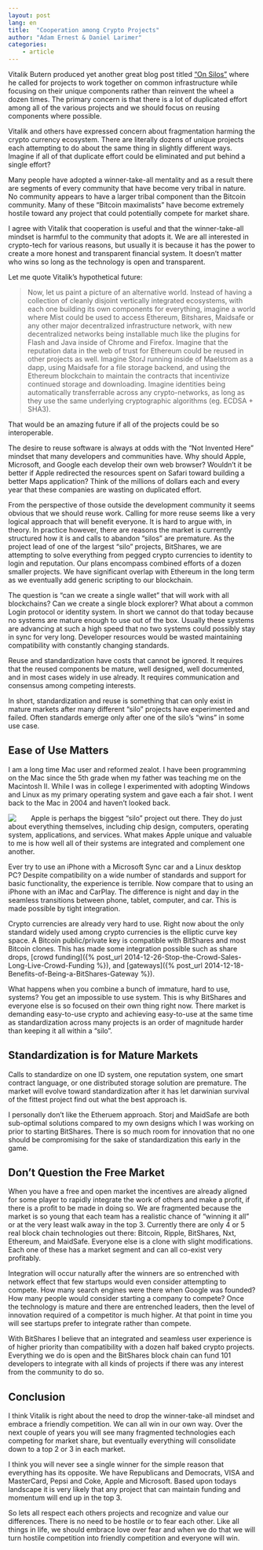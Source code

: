 ```yaml
---
layout: post
lang: en
title:  "Cooperation among Crypto Projects"
author: "Adam Ernest & Daniel Larimer"
categories: 
    - article
---
```


Vitalik Butern produced yet another great blog post titled [“On Silos”](https://blog.ethereum.org/2014/12/31/silos/) where he called for projects to work together on common infrastructure while focusing on their unique components rather than reinvent the wheel a dozen times.   The primary concern is that there is a lot of duplicated effort among all of the various projects and we should focus on reusing components where possible.

Vitalik and others have expressed concern about fragmentation harming the crypto currency ecosystem.  There are literally dozens of unique projects each attempting to do about the same thing in slightly different ways.   Imagine if all of that duplicate effort could be eliminated and put behind a single effort?  

Many people have adopted a winner-take-all mentality and as a result there are segments of every community that have become very tribal in nature.   No community appears to have a larger tribal component than the Bitcoin community.  Many of these “Bitcoin maximalists” have become extremely hostile toward any project that could potentially compete for market share.   

I agree with Vitalik that cooperation is useful and that the winner-take-all mindset is harmful to the community that adopts it.   We are all interested in crypto-tech for various reasons, but usually it is because it has the power to create a more honest and transparent financial system.  It doesn’t matter who wins so long as the technology is open and transparent.  

Let me quote Vitalik’s hypothetical future: 

> Now, let us paint a picture of an alternative world. Instead of having a collection of cleanly disjoint vertically integrated ecosystems, with each one building its own components for everything, imagine a world where Mist could be used to access Ethereum, Bitshares, Maidsafe or any other major decentralized infrastructure network, with new decentralized networks being installable much like the plugins for Flash and Java inside of Chrome and Firefox. Imagine that the reputation data in the web of trust for Ethereum could be reused in other projects as well. Imagine StorJ running inside of Maelstrom as a dapp, using Maidsafe for a file storage backend, and using the Ethereum blockchain to maintain the contracts that incentivize continued storage and downloading. Imagine identities being automatically transferrable across any crypto-networks, as long as they use the same underlying cryptographic algorithms (eg. ECDSA + SHA3).

That would be an amazing future if all of the projects could be so interoperable.  

The desire to reuse software is always at odds with the “Not Invented Here” mindset that many developers and communities have.   Why should Apple, Microsoft, and Google each develop their own web browser?  Wouldn’t it be better if Apple redirected the resources spent on Safari toward building a better Maps application?   Think of the millions of dollars each and every year that these companies are wasting on duplicated effort.    

From the perspective of those outside the development community it seems obvious that we should reuse work.   Calling for more reuse seems like a very logical approach that will benefit everyone.  It is hard to argue with, in theory.  In practice however, there are reasons the market is currently structured how it is and calls to abandon “silos” are premature. 
As the project lead of one of the largest “silo” projects, BitShares, we are attempting to solve everything from pegged crypto currencies to identity to login and reputation.   Our plans encompass combined efforts of a dozen smaller projects.    We have significant overlap with Ethereum in the long term as we eventually add generic scripting to our blockchain.  

The question is “can we create a single wallet” that will work with all blockchains?   Can we create a single block explorer?   What about a common Login protocol or identity system.  In short we cannot do that today because no systems are mature enough to use out of the box.  Usually these systems are advancing at such a high speed that no two systems could possibly stay in sync for very long.   Developer resources would be wasted maintaining compatibility with constantly changing standards.     

Reuse and standardization have costs that cannot be ignored.  It requires that the reused components be mature, well designed, well documented, and in most cases widely in use already.   It requires communication and consensus among competing interests.  

In short, standardization and reuse is something that can only exist in mature markets after many different “silo” projects have experimented and failed.  Often standards emerge only after one of the silo’s “wins” in some use case.   

## Ease of Use Matters 

I am a long time Mac user and reformed zealot.   I have been programming on the Mac since the 5th grade when my father was teaching me on the Macintosh II.  While I was in college I experimented with adopting Windows and Linux as my primary operating system and gave each a fair shot.   I went back to the Mac in 2004 and haven’t looked back.   

<a href="http://www.amazon.com/gp/product/B00NQGP42Y/ref=as_li_tl?ie=UTF8&camp=1789&creative=9325&creativeASIN=B00NQGP42Y&linkCode=as2&tag=bytesblog-20&linkId=SNRBFHRRACFBTYJI"><img style="float:left;margin-right:25px" border="0" src="http://ws-na.amazon-adsystem.com/widgets/q?_encoding=UTF8&ASIN=B00NQGP42Y&Format=_SL250_&ID=AsinImage&MarketPlace=US&ServiceVersion=20070822&WS=1&tag=bytesblog-20" ></a><img src="http://ir-na.amazon-adsystem.com/e/ir?t=bytesblog-20&l=as2&o=1&a=B00NQGP42Y" width="1" height="1" border="0" alt="" style="border:none !important; margin:0px !important;" />
Apple is perhaps the biggest “silo” project out there.   They do just about everything themselves, including chip design, computers, operating system, applications, and services.  What makes Apple unique and valuable to me is how well all of their systems are integrated and complement one another.  

Ever try to use an iPhone with a Microsoft Sync car and a Linux desktop PC?  Despite compatibility on a wide number of standards and support for basic functionality, the experience is terrible.   Now compare that to using an iPhone with an iMac and CarPlay.  The difference is night and day in the seamless transitions between phone, tablet, computer, and car.   This is made possible by tight integration.   

Crypto currencies are already very hard to use.  Right now about the only standard widely used among crypto currencies is the elliptic curve key space.   A Bitcoin public/private key is compatible with BitShares and most Bitcoin clones.  This has made some integration possible such as share drops, [crowd funding]({% post_url 2014-12-26-Stop-the-Crowd-Sales-Long-Live-Crowd-Funding %}), and [gateways]({% post_url 2014-12-18-Benefits-of-Being-a-BitShares-Gateway %}).

What happens when you combine a bunch of immature, hard to use, systems?  You get an impossible to use system.    This is why BitShares and everyone else is so focused on their own thing right now.  There market is demanding easy-to-use crypto and achieving easy-to-use at the same time as standardization across many projects is an order of magnitude harder than keeping it all within a “silo”.   

## Standardization is for Mature Markets 
Calls to standardize on one ID system, one reputation system, one smart contract language, or one distributed storage solution are premature.   The market will evolve toward standardization after it has let darwinian survival of the fittest project find out what the best approach is.   

I personally don’t like the Etheruem approach.  Storj and MaidSafe are both sub-optimal solutions compared to my own designs which I was working on prior to starting BitShares.   There is so much room for innovation that no one should be compromising for the sake of standardization this early in the game.

## Don’t Question the Free Market 

When you have a free and open market the incentives are already aligned for some player to rapidly integrate the work of others and make a profit, if there is a profit to be made in doing so.   We are fragmented because the market is so young that each team has a realistic chance of “winning it all” or at the very least walk away in the top 3.     Currently there are only 4 or 5 real block chain technologies out there:  Bitcoin, Ripple, BitShares, Nxt, Ethereum, and MaidSafe.   Everyone else is a clone with slight modifications.    Each one of these has a market segment and can all co-exist very profitably. 

Integration will occur naturally after the winners are so entrenched with network effect that few startups would even consider attempting to compete.    How many search engines were there when Google was founded?   How many people would consider starting a company to compete?   Once the technology is mature and there are entrenched leaders, then the level of innovation required of a competitor is much higher.   At that point in time you will see startups prefer to integrate rather than compete.      

With BitShares I believe that an integrated and seamless user experience is of higher priority than compatibility with a dozen half baked crypto projects.   Everything we do is open and the BitShares block chain can fund 101 developers to integrate with all kinds of projects if there was any interest from the community to do so.   

## Conclusion

I think Vitalik is right about the need to drop the winner-take-all mindset and embrace a friendly competition.   We can all win in our own way.   Over the next couple of years you will see many fragmented technologies each competing for market share, but eventually everything will consolidate down to a top 2 or 3 in each market.    

I think you will never see a single winner for the simple reason that everything has its opposite.  We have Republicans and Democrats, VISA and MasterCard, Pepsi and Coke, Apple and Microsoft.   Based upon todays landscape it is very likely that any project that can maintain funding and momentum will end up in the top 3.   

So lets all respect each others projects and recognize and value our differences.  There is no need to be hostile or to fear each other.    Like all things in life, we should embrace love over fear and when we do that we will turn hostile competition into friendly competition and everyone will win.   



